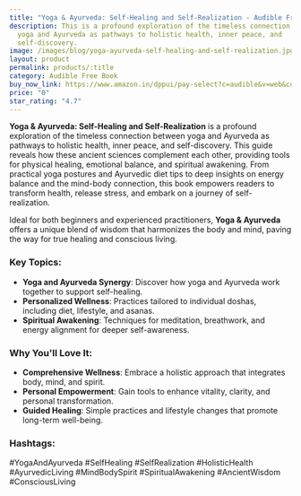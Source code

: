 ```yaml
---
title: "Yoga & Ayurveda: Self-Healing and Self-Realization - Audible Free Book"
description: This is a profound exploration of the timeless connection between
  yoga and Ayurveda as pathways to holistic health, inner peace, and
  self-discovery.
image: /images/blog/yoga-ayurveda-self-healing-and-self-realization.jpg
layout: product
permalink: products/:title
category: Audible Free Book
buy_now_link: https://www.amazon.in/dppui/pay-select?c=audible&v=web&collectShippingAddress=true&actionCode=AINTM035091118001K&inAppBrowser=false&purchaseType=trial&HMAC2=hEw9RD8riAypSx35YsqzPDu1bBw+PELDBzIxKVtjeYQsAAAAAGcfumwAAAAC&MarketplaceID=AJO3FBRUE6J4S&membershipOnly=false&isHomestead=true&asin=B08KFQ1S9Y&addOnAsin=B08164H1PR&borrowBundleUpsell=true&preferenceType=Audible&tag=m0150-21
price: "0"
star_rating: "4.7"
---
```


**Yoga & Ayurveda: Self-Healing and Self-Realization** is a profound exploration of the timeless connection between yoga and Ayurveda as pathways to holistic health, inner peace, and self-discovery. This guide reveals how these ancient sciences complement each other, providing tools for physical healing, emotional balance, and spiritual awakening. From practical yoga postures and Ayurvedic diet tips to deep insights on energy balance and the mind-body connection, this book empowers readers to transform health, release stress, and embark on a journey of self-realization.

Ideal for both beginners and experienced practitioners, **Yoga & Ayurveda** offers a unique blend of wisdom that harmonizes the body and mind, paving the way for true healing and conscious living.

### Key Topics:
- **Yoga and Ayurveda Synergy**: Discover how yoga and Ayurveda work together to support self-healing.
- **Personalized Wellness**: Practices tailored to individual doshas, including diet, lifestyle, and asanas.
- **Spiritual Awakening**: Techniques for meditation, breathwork, and energy alignment for deeper self-awareness.

### Why You'll Love It:
- **Comprehensive Wellness**: Embrace a holistic approach that integrates body, mind, and spirit.
- **Personal Empowerment**: Gain tools to enhance vitality, clarity, and personal transformation.
- **Guided Healing**: Simple practices and lifestyle changes that promote long-term well-being.

### Hashtags:
#YogaAndAyurveda #SelfHealing #SelfRealization #HolisticHealth #AyurvedicLiving #MindBodySpirit #SpiritualAwakening #AncientWisdom #ConsciousLiving
